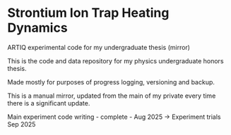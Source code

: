 # Strontium Ion Trap Heating Dynamics
ARTIQ experimental code for my undergraduate thesis (mirror)

This is the code and data repository for my physics undergraduate honors thesis.

Made mostly for purposes of progress logging, versioning and backup.

This is a manual mirror, updated from the main of my private every time there is a significant update.

   Main experiment code writing - complete - Aug 2025
-> Experiment trials                         Sep 2025
